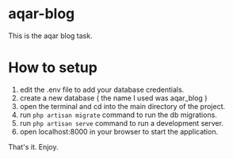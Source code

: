 # aqar-blog
This is the aqar blog task.

# How to setup

1. edit the .env file to add your database credentials.
2. create a new database ( the name I used was aqar_blog )
3. open the terminal and cd into the main directory of the project.
4. run `php artisan migrate` command to run the db migrations.
5. run `php artisan serve` command to run a development server.
6. open localhost:8000 in your browser to start the application.

That's it. Enjoy.
